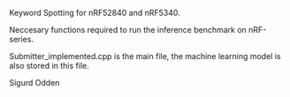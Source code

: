 Keyword Spotting for nRF52840 and nRF5340. 

Neccesary functions required to run the inference benchmark on nRF-series.

Submitter_implemented.cpp is the main file, the machine learning model is also stored in this file.

Sigurd Odden

